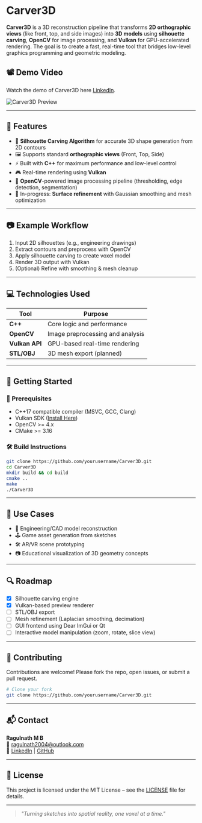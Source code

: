 
# Carver3D

**Carver3D** is a 3D reconstruction pipeline that transforms **2D orthographic views** (like front, top, and side images) into **3D models** using **silhouette carving**, **OpenCV** for image processing, and **Vulkan** for GPU-accelerated rendering. The goal is to create a fast, real-time tool that bridges low-level graphics programming and geometric modeling.

## 📽️ Demo Video
Watch the demo of Carver3D here [LinkedIn](https://www.linkedin.com/posts/ragulnathmb_3dmodeling-vulkan-cplusplus-activity-7344560022930001922-YUHx?utm_source=share&utm_medium=member_desktop&rcm=ACoAAFPm830Bb6bt4s9etCOG8WGsJhNUTfwCvJQ).

![Carver3D Preview](https://i.ibb.co/GQq5cNDs/Screenshot-2025-07-01-091935.png)


---

## 📌 Features

- 🔺 **Silhouette Carving Algorithm** for accurate 3D shape generation from 2D contours  
- 🖼️ Supports standard **orthographic views** (Front, Top, Side)  
- ⚡ Built with **C++** for maximum performance and low-level control  
- 🎮 Real-time rendering using **Vulkan**  
- 🧠 **OpenCV**-powered image processing pipeline (thresholding, edge detection, segmentation)  
- 🔧 In-progress: **Surface refinement** with Gaussian smoothing and mesh optimization

---

## 📷 Example Workflow

1. Input 2D silhouettes (e.g., engineering drawings)  
2. Extract contours and preprocess with OpenCV  
3. Apply silhouette carving to create voxel model  
4. Render 3D output with Vulkan  
5. (Optional) Refine with smoothing & mesh cleanup

---

## 💻 Technologies Used

| Tool           | Purpose                           |
|----------------|-----------------------------------|
| **C++**         | Core logic and performance        |
| **OpenCV**      | Image preprocessing and analysis  |
| **Vulkan API**  | GPU-based real-time rendering     |
| **STL/OBJ**     | 3D mesh export (planned)          |

---

## 🚀 Getting Started

### 🔧 Prerequisites

- C++17 compatible compiler (MSVC, GCC, Clang)
- Vulkan SDK ([Install Here](https://vulkan.lunarg.com/sdk/home))
- OpenCV >= 4.x
- CMake >= 3.16

### 🛠️ Build Instructions

```bash
git clone https://github.com/yourusername/Carver3D.git
cd Carver3D
mkdir build && cd build
cmake ..
make
./Carver3D
```

---

## 🎯 Use Cases

- 📐 Engineering/CAD model reconstruction  
- 🕹️ Game asset generation from sketches  
- 🛠️ AR/VR scene prototyping  
- 📷 Educational visualization of 3D geometry concepts

---

## 🔍 Roadmap

- [x] Silhouette carving engine  
- [x] Vulkan-based preview renderer  
- [ ] STL/OBJ export  
- [ ] Mesh refinement (Laplacian smoothing, decimation)  
- [ ] GUI frontend using Dear ImGui or Qt  
- [ ] Interactive model manipulation (zoom, rotate, slice view)

---

## 🙌 Contributing

Contributions are welcome! Please fork the repo, open issues, or submit a pull request.

```bash
# Clone your fork
git clone https://github.com/yourusername/Carver3D.git
```

---

## 📬 Contact

**Ragulnath M B**  
📧 ragulnath2004@outlook.com  
📎 [LinkedIn](https://linkedin.com/in/ragulnathmb) | [GitHub](https://github.com/ragulnathMB)

---

## 📄 License

This project is licensed under the MIT License – see the [LICENSE](LICENSE) file for details.

---

> *"Turning sketches into spatial reality, one voxel at a time."*
